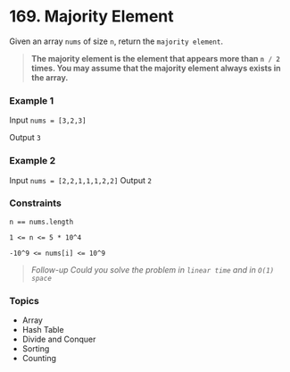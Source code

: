 # 169. Majority Element

Given an array `nums` of size `n`, return the `majority element`.

> **The majority element is the element that appears more than `n / 2` times. You may assume that the majority element always exists in the array.**

 
### Example 1

Input `nums = [3,2,3]`

Output `3`


### Example 2

Input `nums = [2,2,1,1,1,2,2]`
Output `2`
 

### Constraints

`n == nums.length`

`1 <= n <= 5 * 10^4`

`-10^9 <= nums[i] <= 10^9`
 
> *Follow-up Could you solve the problem in `linear time` and in `O(1) space`*


### Topics
- Array
- Hash Table
- Divide and Conquer
- Sorting
- Counting